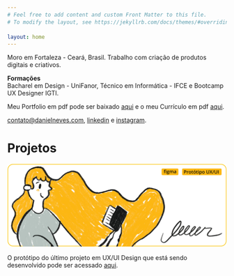```yaml
---
# Feel free to add content and custom Front Matter to this file.
# To modify the layout, see https://jekyllrb.com/docs/themes/#overriding-theme-defaults

layout: home
---
```

 Moro em Fortaleza - Ceará, Brasil. Trabalho com criação de produtos digitais e criativos. 


<strong>Formações</strong>
 <br />
  Bacharel em Design - UniFanor, Técnico em Informática - IFCE e Bootcamp UX Designer IGTI.

Meu Portfolio em pdf pode ser baixado [aqui](/files/DanielNevesPortfolio.pdf) e o meu Currículo em pdf [aqui](/files/Daniel_Neves_CV.pdf).


<a href="mailto:contato@danielneves.com">contato@danielneves.com</a>, <a href="https://www.linkedin.com/in/nevesdaniel/?locale=pt_BR">linkedin</a> e <a href="https://www.instagram.com/danielneves">instagram</a>.


# Projetos

<a href="https://bit.ly/leeeer_figma"><img src="/files/img/leer.jpg" /></a><br />
<p>O protótipo do último projeto em UX/UI Design que está sendo desenvolvido pode ser acessado <a href="https://bit.ly/leeeer_figma">aqui</a>.</p>


